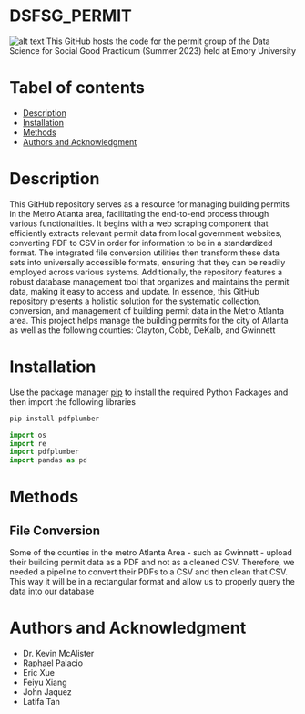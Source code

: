 # DSFSG_PERMIT
![alt text](https://1000logos.net/wp-content/uploads/2022/06/Emory-University-Logo.png)
This GitHub hosts the code for the permit group of the Data Science for Social Good Practicum (Summer 2023) held at Emory University

# Tabel of contents
- [Description](https://github.com/raphaelpalacio/DSFSG_PERMIT/blob/main/README.md#description)
- [Installation](https://github.com/raphaelpalacio/DSFSG_PERMIT/blob/main/README.md#installation)
- [Methods](https://github.com/raphaelpalacio/DSFSG_PERMIT/blob/main/README.md#methods)
- [Authors and Acknowledgment](https://github.com/raphaelpalacio/DSFSG_PERMIT/blob/main/README.md#authors-and-acknowledgment)


# Description
This GitHub repository serves as a resource for managing building permits in the Metro Atlanta area, facilitating the end-to-end process through various functionalities. It begins with a web scraping component that efficiently extracts relevant permit data from local government websites, converting PDF to CSV in order for information to be in a standardized format. The integrated file conversion utilities then transform these data sets into universally accessible formats, ensuring that they can be readily employed across various systems. Additionally, the repository features a robust database management tool that organizes and maintains the permit data, making it easy to access and update. In essence, this GitHub repository presents a holistic solution for the systematic collection, conversion, and management of building permit data in the Metro Atlanta area. This project helps manage the building permits for the city of Atlanta as well as the following counties: Clayton, Cobb, DeKalb, and Gwinnett

# Installation
Use the package manager [pip](https://pip.pypa.io/en/stable/) to install the required Python Packages and then import the following libraries
```bash
pip install pdfplumber
```

```python
import os
import re
import pdfplumber
import pandas as pd
```
# Methods
## File Conversion
Some of the counties in the metro Atlanta Area - such as Gwinnett - upload their building permit data as a PDF and not as a cleaned CSV. Therefore, we needed a pipeline to convert their PDFs to a CSV and then clean that CSV. This way it will be in a rectangular format and allow us to properly query the data into our database

# Authors and Acknowledgment
- Dr. Kevin McAlister
- Raphael Palacio
- Eric Xue
- Feiyu Xiang
- John Jaquez
- Latifa Tan
